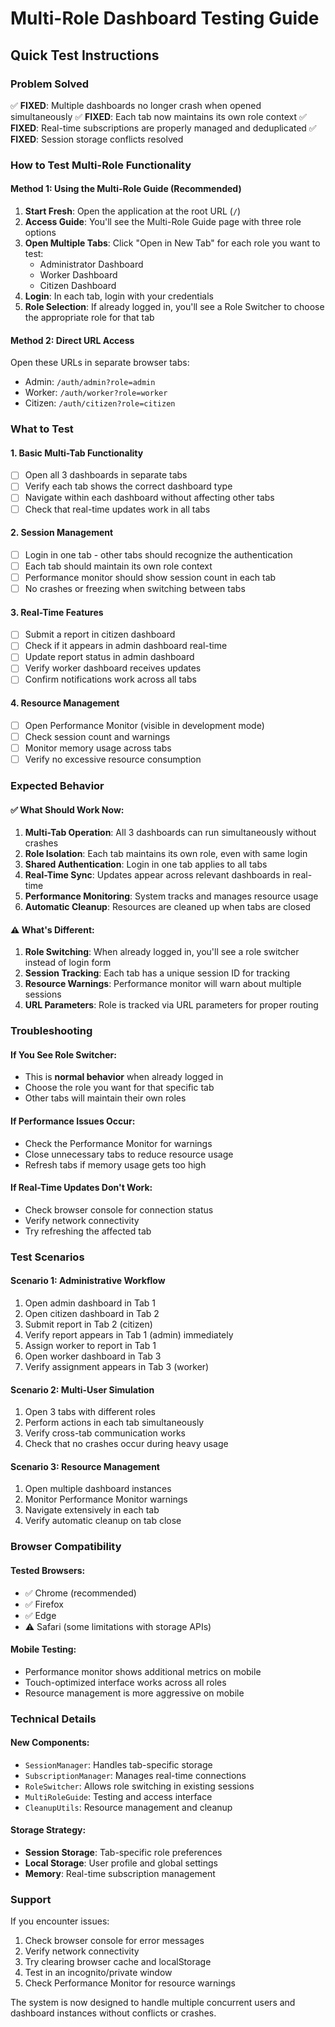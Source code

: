 # Multi-Role Dashboard Testing Guide

## Quick Test Instructions

### Problem Solved
✅ **FIXED**: Multiple dashboards no longer crash when opened simultaneously
✅ **FIXED**: Each tab now maintains its own role context
✅ **FIXED**: Real-time subscriptions are properly managed and deduplicated
✅ **FIXED**: Session storage conflicts resolved

### How to Test Multi-Role Functionality

#### Method 1: Using the Multi-Role Guide (Recommended)
1. **Start Fresh**: Open the application at the root URL (`/`)
2. **Access Guide**: You'll see the Multi-Role Guide page with three role options
3. **Open Multiple Tabs**: Click "Open in New Tab" for each role you want to test:
   - Administrator Dashboard
   - Worker Dashboard  
   - Citizen Dashboard
4. **Login**: In each tab, login with your credentials
5. **Role Selection**: If already logged in, you'll see a Role Switcher to choose the appropriate role for that tab

#### Method 2: Direct URL Access
Open these URLs in separate browser tabs:
- Admin: `/auth/admin?role=admin`
- Worker: `/auth/worker?role=worker`
- Citizen: `/auth/citizen?role=citizen`

### What to Test

#### 1. Basic Multi-Tab Functionality
- [ ] Open all 3 dashboards in separate tabs
- [ ] Verify each tab shows the correct dashboard type
- [ ] Navigate within each dashboard without affecting other tabs
- [ ] Check that real-time updates work in all tabs

#### 2. Session Management
- [ ] Login in one tab - other tabs should recognize the authentication
- [ ] Each tab should maintain its own role context
- [ ] Performance monitor should show session count in each tab
- [ ] No crashes or freezing when switching between tabs

#### 3. Real-Time Features
- [ ] Submit a report in citizen dashboard
- [ ] Check if it appears in admin dashboard real-time
- [ ] Update report status in admin dashboard
- [ ] Verify worker dashboard receives updates
- [ ] Confirm notifications work across all tabs

#### 4. Resource Management
- [ ] Open Performance Monitor (visible in development mode)
- [ ] Check session count and warnings
- [ ] Monitor memory usage across tabs
- [ ] Verify no excessive resource consumption

### Expected Behavior

#### ✅ What Should Work Now:
1. **Multi-Tab Operation**: All 3 dashboards can run simultaneously without crashes
2. **Role Isolation**: Each tab maintains its own role, even with same login
3. **Shared Authentication**: Login in one tab applies to all tabs
4. **Real-Time Sync**: Updates appear across relevant dashboards in real-time
5. **Performance Monitoring**: System tracks and manages resource usage
6. **Automatic Cleanup**: Resources are cleaned up when tabs are closed

#### ⚠️ What's Different:
1. **Role Switching**: When already logged in, you'll see a role switcher instead of login form
2. **Session Tracking**: Each tab has a unique session ID for tracking
3. **Resource Warnings**: Performance monitor will warn about multiple sessions
4. **URL Parameters**: Role is tracked via URL parameters for proper routing

### Troubleshooting

#### If You See Role Switcher:
- This is **normal behavior** when already logged in
- Choose the role you want for that specific tab
- Other tabs will maintain their own roles

#### If Performance Issues Occur:
- Check the Performance Monitor for warnings
- Close unnecessary tabs to reduce resource usage
- Refresh tabs if memory usage gets too high

#### If Real-Time Updates Don't Work:
- Check browser console for connection status
- Verify network connectivity
- Try refreshing the affected tab

### Test Scenarios

#### Scenario 1: Administrative Workflow
1. Open admin dashboard in Tab 1
2. Open citizen dashboard in Tab 2
3. Submit report in Tab 2 (citizen)
4. Verify report appears in Tab 1 (admin) immediately
5. Assign worker to report in Tab 1
6. Open worker dashboard in Tab 3
7. Verify assignment appears in Tab 3 (worker)

#### Scenario 2: Multi-User Simulation
1. Open 3 tabs with different roles
2. Perform actions in each tab simultaneously
3. Verify cross-tab communication works
4. Check that no crashes occur during heavy usage

#### Scenario 3: Resource Management
1. Open multiple dashboard instances
2. Monitor Performance Monitor warnings
3. Navigate extensively in each tab
4. Verify automatic cleanup on tab close

### Browser Compatibility

#### Tested Browsers:
- ✅ Chrome (recommended)
- ✅ Firefox
- ✅ Edge
- ⚠️ Safari (some limitations with storage APIs)

#### Mobile Testing:
- Performance monitor shows additional metrics on mobile
- Touch-optimized interface works across all roles
- Resource management is more aggressive on mobile

### Technical Details

#### New Components:
- `SessionManager`: Handles tab-specific storage
- `SubscriptionManager`: Manages real-time connections
- `RoleSwitcher`: Allows role switching in existing sessions
- `MultiRoleGuide`: Testing and access interface
- `CleanupUtils`: Resource management and cleanup

#### Storage Strategy:
- **Session Storage**: Tab-specific role preferences
- **Local Storage**: User profile and global settings
- **Memory**: Real-time subscription management

### Support

If you encounter issues:
1. Check browser console for error messages
2. Verify network connectivity
3. Try clearing browser cache and localStorage
4. Test in an incognito/private window
5. Check Performance Monitor for resource warnings

The system is now designed to handle multiple concurrent users and dashboard instances without conflicts or crashes.